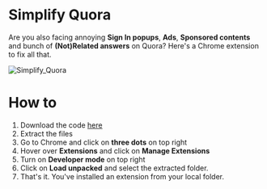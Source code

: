 # Simplify Quora

Are you also facing annoying **Sign In popups**, **Ads**, **Sponsored contents** and bunch of **(Not)Related answers** on Quora? Here's a Chrome extension to fix all that.

![Simplify_Quora](https://github.com/vk-44/Simplify_Quora/assets/51825472/e7064e9a-970f-4076-80c0-86c1dabff22a)

# How to
1) Download the code <a href=https://github.com/vk-44/Simplify_Quora/archive/refs/heads/main.zip>here</a>
2) Extract the files
3) Go to Chrome and click on **three dots** on top right
4) Hover over **Extensions** and click on **Manage Extensions**
5) Turn on **Developer mode** on top right
6) Click on **Load unpacked** and select the extracted folder.
7) That's it. You've installed an extension from your local folder.
